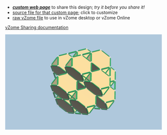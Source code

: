 
 - [***custom web page***][post] to share this design; *try it before you share it!*
 - [source file for that custom page][source]; click to customize
 - [raw vZome file][raw] to use in vZome desktop or vZome Online

[vZome Sharing documentation](https://vzome.github.io/vzome/sharing.html#how-it-works)

![Image](<Tetrahedron-Truncated-Tetrahedron-Array-3.png>)


[post]: <https://John-Kostick.github.io/vzome-sharing/2021/12/15/Tetrahedron-Truncated-Tetrahedron-Array-3-11-09-44.html>
[source]: <https://github.com/John-Kostick/vzome-sharing/edit/main/_posts/2021-12-15-Tetrahedron-Truncated-Tetrahedron-Array-3-11-09-44.md>
[raw]: <https://raw.githubusercontent.com/John-Kostick/vzome-sharing/main/2021/12/15/11-09-44-Tetrahedron-Truncated-Tetrahedron-Array-3/Tetrahedron-Truncated-Tetrahedron-Array-3.vZome>